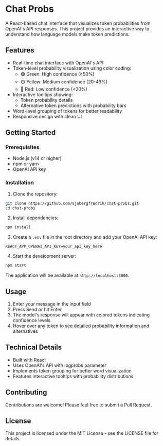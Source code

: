 # Chat Probs

A React-based chat interface that visualizes token probabilities from OpenAI's API responses. This project provides an interactive way to understand how language models make token predictions.

## Features

- Real-time chat interface with OpenAI's API
- Token-level probability visualization using color coding:
  - 🟢 Green: High confidence (≥50%)
  - 🟡 Yellow: Medium confidence (20-49%)
  - 🔴 Red: Low confidence (<20%)
- Interactive tooltips showing:
  - Token probability details
  - Alternative token predictions with probability bars
- Word-level grouping of tokens for better readability
- Responsive design with clean UI

## Getting Started

### Prerequisites

- Node.js (v14 or higher)
- npm or yarn
- OpenAI API key

### Installation

1. Clone the repository:
```bash
git clone https://github.com/sjobergfredrik/chat-probs.git
cd chat-probs
```

2. Install dependencies:
```bash
npm install
```

3. Create a `.env` file in the root directory and add your OpenAI API key:
```
REACT_APP_OPENAI_API_KEY=your_api_key_here
```

4. Start the development server:
```bash
npm start
```

The application will be available at `http://localhost:3000`.

## Usage

1. Enter your message in the input field
2. Press Send or hit Enter
3. The model's response will appear with colored tokens indicating confidence levels
4. Hover over any token to see detailed probability information and alternatives

## Technical Details

- Built with React
- Uses OpenAI's API with logprobs parameter
- Implements token grouping for better word visualization
- Features interactive tooltips with probability distributions

## Contributing

Contributions are welcome! Please feel free to submit a Pull Request.

## License

This project is licensed under the MIT License - see the LICENSE file for details.